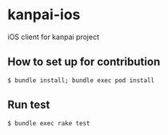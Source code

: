 # kanpai-ios

iOS client for kanpai project

## How to set up for contribution

    $ bundle install; bundle exec pod install 

## Run test

    $ bundle exec rake test
